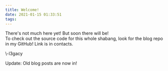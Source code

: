 ```yaml
---
title: Welcome!
date: 2021-01-15 01:33:51
tags:
---
```

There's not much here yet! But soon there will be!  
To check out the source code for this whole shabang, look for the blog repo in my GitHub! Link is in contacts.  
  
\\-l3gacy  
  
Update: Old blog posts are now in!
